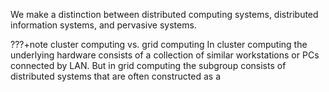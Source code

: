 We make a distinction between distributed computing systems, distributed information systems, and pervasive systems. 

???+note cluster computing vs. grid computing
    In cluster computing the underlying hardware consists of a collection of similar workstations or PCs connected by LAN. But in grid computing the subgroup consists of distributed systems that are often constructed as a 